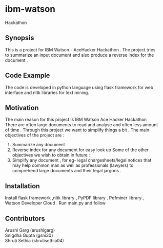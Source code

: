 # ibm-watson
Hackathon
## Synopsis

This is a project for IBM Watson - AceHacker Hackathon . The project tries to summarize an input document and also produce a reverse index for the document .

## Code Example

The code is developed in python language using flask framework for web interface and nltk libraries for text mining.

## Motivation

The main reason for this project is IBM Watson Ace Hacker Hackathon
There are often large documents to read and analyse and often less amount of time . Through this project we want to simplify things a bit . The main objectives of the project are :
1. Summarize any document
2. Reverse index for any document for easy look up
Some of the other objectives we wish to obtain in future :
1. Simplify any document , for eg- legal chargesheets/legal notices that may help common man as well as professionals (lawyers) to comprehend large documents and their legal jargons .


## Installation

Install flask framework ,nltk library , PyPDF library , Pdfminer library , Watson Developer Cloud .
Run main.py and follow


## Contributors

Arushi Garg (arushigarg)  
Snigdha Gupta (gsni30)  
Shruti Sethia (shrutisethia04)



